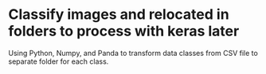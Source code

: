 # Classify images and relocated in folders to process with keras later
Using Python, Numpy, and Panda to transform data classes from CSV file to separate folder for each class. 

